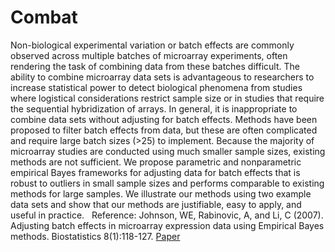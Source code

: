 # Combat

Non-biological experimental variation or batch effects are commonly observed across multiple batches of microarray experiments, often rendering the task of combining data from these batches difficult. The ability to combine microarray data sets is advantageous to researchers to increase statistical power to detect biological phenomena from studies where logistical considerations restrict sample size or in studies that require the sequential hybridization of arrays. In general, it is inappropriate to combine data sets without adjusting for batch effects. Methods have been proposed to filter batch effects from data, but these are often complicated and require large batch sizes (>25) to implement. Because the majority of microarray studies are conducted using much smaller sample sizes, existing methods are not sufficient. We propose parametric and nonparametric empirical Bayes frameworks for adjusting data for batch effects that is robust to outliers in small sample sizes and performs comparable to existing methods for large samples. We illustrate our methods using two example data sets and show that our methods are justifiable, easy to apply, and useful in practice.
 
Reference: Johnson, WE, Rabinovic, A, and Li, C (2007). Adjusting batch effects in microarray expression data using Empirical Bayes methods. Biostatistics 8(1):118-127. [Paper](https://github.com/stephenturner/oneliners)

 
